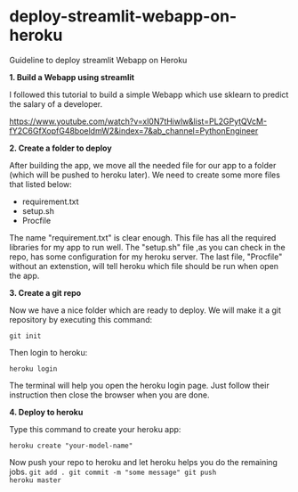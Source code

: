 # deploy-streamlit-webapp-on-heroku
Guideline to deploy streamlit Webapp on Heroku

**1. Build a Webapp using streamlit**

I followed this tutorial to build a simple Webapp which use sklearn to predict the salary of a developer.

https://www.youtube.com/watch?v=xl0N7tHiwlw&list=PL2GPytQVcM-fY2C6GfXopfG48boeldmW2&index=7&ab_channel=PythonEngineer

**2. Create a folder to deploy**

After building the app, we move all the needed file for our app to a folder (which will be pushed to heroku later).
We need to create some more files that listed below:

- requirement.txt
- setup.sh
- Procfile


The name "requirement.txt" is clear enough. This file has all the required libraries for my app to run well.
The "setup.sh" file ,as you can check in the repo, has some configuration for my heroku server.
The last file, "Procfile" without an extenstion, will tell heroku which file should be run when open the app.

**3. Create a git repo**

Now we have a nice folder which are ready to deploy. We will make it a git repository by executing this command:

<code>git init</code>

Then login to heroku:

<code>heroku login</code>

The terminal will help you open the heroku login page. Just follow their instruction then close the browser when you are done.

**4. Deploy to heroku**

Type this command to create your heroku app:

<code>heroku create "your-model-name"</code>

Now push your repo to heroku and let heroku helps you do the remaining jobs.
<code>git add .
git commit -m "some message"
git push heroku master</code>
